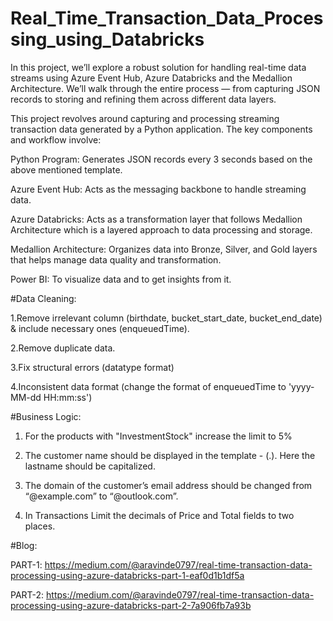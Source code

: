 # Real_Time_Transaction_Data_Processing_using_Databricks

In this project, we’ll explore a robust solution for handling real-time data streams using Azure Event Hub, Azure Databricks and the Medallion Architecture. We’ll walk through the entire process — from capturing JSON records to storing and refining them across different data layers.

This project revolves around capturing and processing streaming transaction data generated by a Python application. The key components and workflow involve:

Python Program: Generates JSON records every 3 seconds based on the above mentioned template.

Azure Event Hub: Acts as the messaging backbone to handle streaming data.

Azure Databricks: Acts as a transformation layer that follows Medallion Architecture which is a layered approach to data processing and storage.

Medallion Architecture: Organizes data into Bronze, Silver, and Gold layers that helps manage data quality and transformation.

Power BI: To visualize data and to get insights from it.

#Data Cleaning:

1.Remove irrelevant column (birthdate, bucket_start_date, bucket_end_date) & include necessary ones (enqueuedTime).

2.Remove duplicate data.

3.Fix structural errors (datatype format)

4.Inconsistent data format (change the format of enqueuedTime to 'yyyy-MM-dd HH:mm:ss')

#Business Logic:

1. For the products with "InvestmentStock" increase the limit to 5%

2. The customer name should be displayed in the template - <Lastname>(.)<space><Firstname>.  Here the lastname should be capitalized.

3. The domain of the customer’s email address should be changed from “@example.com” to “@outlook.com”.

4. In Transactions Limit the decimals of Price and Total fields to two places.

#Blog:

PART-1:  https://medium.com/@aravinde0797/real-time-transaction-data-processing-using-azure-databricks-part-1-eaf0d1b1df5a

PART-2:  https://medium.com/@aravinde0797/real-time-transaction-data-processing-using-azure-databricks-part-2-7a906fb7a93b

